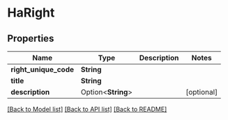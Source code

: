 # HaRight

## Properties

Name | Type | Description | Notes
------------ | ------------- | ------------- | -------------
**right_unique_code** | **String** |  | 
**title** | **String** |  | 
**description** | Option<**String**> |  | [optional]

[[Back to Model list]](../README.md#documentation-for-models) [[Back to API list]](../README.md#documentation-for-api-endpoints) [[Back to README]](../README.md)


